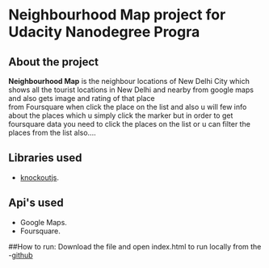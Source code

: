 # Neighbourhood Map project for Udacity Nanodegree Progra

## About the project

**Neighbourhood Map** is the neighbour locations of New Delhi City 
 which shows all  the tourist locations in New Delhi and nearby 
 from google maps and also gets image and rating of that place   
 from Foursquare when click the place on the list and also u will 
 few info about the places which u simply click the marker but in order 
 to get foursquare data you need to click the places on the list or u can
 filter the places from the list also....

## Libraries used
- [knockoutjs](http://knockoutjs.com/).


## Api's used
- Google Maps.
- Foursquare.

##How to run:
 Download the file and open index.html to run locally from the -[github](https://github.com/sanalrenou/project-4-)



